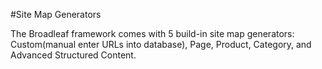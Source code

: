 #Site Map Generators

The Broadleaf framework comes with 5 build-in site map generators:  Custom(manual enter URLs into database), Page, Product, Category, and Advanced Structured Content.

